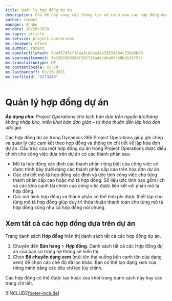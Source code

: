 ```yaml
---
title: Quản lý hợp đồng dự án
description: Chủ đề này cung cấp thông tin về cách xem các hợp đồng dựa trên dự án.
author: rumant
manager: Annbe
ms.date: 10/26/2020
ms.topic: article
ms.service: project-operations
ms.reviewer: kfend
ms.author: rumant
ms.openlocfilehash: 5a4357d5cf184a3c6ada3ae33631694c31bb5b00
ms.sourcegitcommit: fa32b1893286f20271fa4ec4be8fc68bd135f53c
ms.translationtype: HT
ms.contentlocale: vi-VN
ms.lasthandoff: 02/15/2021
ms.locfileid: "5273240"
---
```

# <a name="manage-project-contracts"></a>Quản lý hợp đồng dự án

_**Áp dụng cho:** Project Operations cho kịch bản dựa trên nguồn lực/hàng không nhập kho, triển khai bản đơn giản – từ thỏa thuận đến lập hóa đơn ước giá_

Các hợp đồng dự án trong Dynamics 365 Project Operations giúp ghi chép và quản lý các cam kết theo hợp đồng và thông tin chi tiết về lập hóa đơn dự án. Cấu trúc của một hợp đồng dự án trong Project Operations được điều chỉnh cho công việc dựa trên dự án có các thành phần sau:

- Mô tả hợp đồng xác định các thành phần riêng biệt của công việc sẽ được trình bày dưới dạng các thành phần cấp cao trên hóa đơn dự án.
- Các chi tiết mô tả hợp đồng xác định và ước tính công việc cho từng thành phần cấp cao hoặc mô tả hợp đồng. Số liệu ước tính bao gồm lịch và các khía cạnh tài chính của công việc được liên kết với phần mô tả hợp đồng.
- Các mô hình hợp đồng và thành phần có thể tính phí được thiết lập cho từng mô tả hợp đồng giúp duy trì thỏa thuận thanh toán cho từng mô tả hợp đồng cũng như cả hợp đồng nói chung.

## <a name="view-all-project-based-contracts"></a>Xem tất cả các hợp đồng dựa trên dự án

Trang danh sách **Hợp đồng** hiển thị danh sách tất cả các hợp đồng dự án. 

1. Chuyển đến **Bán hàng** > **Hợp đồng**. Danh sách tất cả các Hợp đồng dự án của bạn có trong hệ thống sẽ hiển thị. 
2. Chọn **Bộ chuyển dạng xem** (mũi tên thả xuống bên cạnh tên của dạng xem) để chọn các chế độ đã lọc khác. Bạn có thể tạo dạng xem của riêng mình bằng các tiêu chí lọc tùy chỉnh.

Các hợp đồng có thể được tạo hoặc xóa khỏi trang danh sách này hay các trang chi tiết.


[!INCLUDE[footer-include](../../includes/footer-banner.md)]